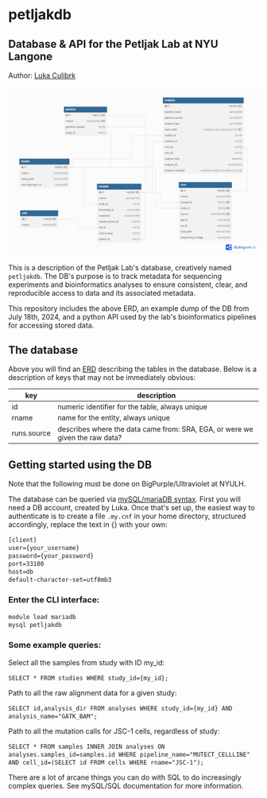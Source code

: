 # petljakdb
## Database & API for the Petljak Lab at NYU Langone
Author: [Luka Culibrk](github.com/lculibrk)

![ERD](ERD.png)

This is a description of the Petljak Lab's database, creatively named `petljakdb`. The DB's purpose is to track metadata for sequencing experiments and bioinformatics analyses to ensure consistent, clear, and reproducible access to data and its associated metadata.

This repository includes the above ERD, an example dump of the DB from July 18th, 2024, and a python API used by the lab's bioinformatics pipelines for accessing stored data. 

## The database

Above you will find an [ERD](https://en.wikipedia.org/wiki/Entity%E2%80%93relationship_model) describing the tables in the database. Below is a description of keys that may not be immediately obvious:

| key | description |
|-|-|
| id | numeric identifier for the table, always unique |
| rname | name for the entity, always unique |
| runs.source | describes where the data came from: SRA, EGA, or were we given the raw data? |

## Getting started using the DB

Note that the following must be done on BigPurple/Ultraviolet at NYULH. 

The database can be queried via [mySQL/mariaDB syntax](https://www.javatpoint.com/mariadb-syntax). First you will need a DB account, created by Luka. Once that's set up, the easiest way to authenticate is to create a file `.my.cnf` in your home directory, structured accordingly, replace the text in {} with your own:

```
[client]
user={your_username}
password={your_password}
port=33100
host=db
default-character-set=utf8mb3
```

### Enter the CLI interface:
```
module load mariadb
mysql petljakdb
```

### Some example queries:
Select all the samples from study with ID my_id:

```
SELECT * FROM studies WHERE study_id={my_id};
```

Path to all the raw alignment data for a given study:
```
SELECT id,analysis_dir FROM analyses WHERE study_id={my_id} AND analysis_name="GATK_BAM";
```

Path to all the mutation calls for JSC-1 cells, regardless of study:

```
SELECT * FROM samples INNER JOIN analyses ON analyses.samples_id=samples.id WHERE pipeline_name="MUTECT_CELLLINE" AND cell_id=(SELECT id FROM cells WHERE rname="JSC-1");
```

There are a lot of arcane things you can do with SQL to do increasingly complex queries. See mySQL/SQL documentation for more information.

